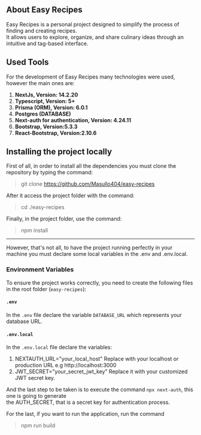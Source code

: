 ## About Easy Recipes
<p>Easy Recipes is a personal project designed to simplify the process of finding and creating recipes. <br>
It allows users to explore, organize, and share culinary ideas through an intuitive and tag-based interface.</p>

## Used Tools
<p>For the development of Easy Recipes many technologies were used, however the main ones are:</p>

1. **NextJs, Version: 14.2.20**
2. **Typescript, Version: 5+**
3. **Prisma (ORM), Version: 6.0.1**
4. **Postgres (DATABASE)**
5. **Next-auth for authentication, Version: 4.24.11**
6. **Bootstrap, Version:5.3.3**
7. **React-Bootstrap, Version:2.10.6**



## Installing the project locally
First of all, in order to install all the dependencies you must clone the repository by typing the command:

> git clone https://github.com/Masullo404/easy-recipes

After it access the project folder with the command:

> cd ./easy-recipes

Finally, in the project folder, use the command:

>npm install
<hr>
However, that's not all, to have the project running perfectly in your machine you must declare 
some local variables in the .env and .env.local.

### Environment Variables

To ensure the project works correctly, you need to create the following files in the root folder (`easy-recipes`):

#### **`.env`**
In the `.env` file declare the variable `DATABASE_URL` which represents your database URL.

#### **`.env.local`**
In the `.env.local` file declare the variables:
1. NEXTAUTH_URL="your_local_host" Replace with your localhost or production URL e.g http://localhost:3000
2. JWT_SECRET="your_secret_jwt_key" Replace it with your customized JWT secret key. 

And the last step to be taken is to execute the command `npx next-auth`, this one is going to generate <br>
the AUTH_SECRET, that is a secret key for authentication process.

For the last, if you want to run the application, run the command
> npm run build
